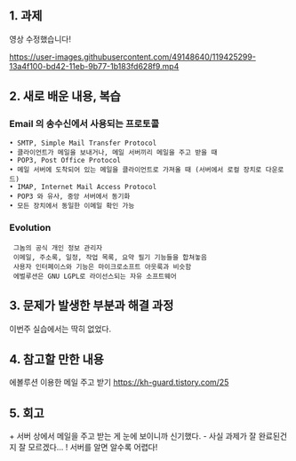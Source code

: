 ## 1. 과제 

영상 수정했습니다!

https://user-images.githubusercontent.com/49148640/119425299-13a4f100-bd42-11eb-9b77-1b183fd628f9.mp4




## 2. 새로 배운 내용, 복습
### Email 의 송수신에서 사용되는 프로토콜
~~~
• SMTP, Simple Mail Transfer Protocol
• 클라이언트가 메일을 보내거나, 메일 서버끼리 메일을 주고 받을 때
• POP3, Post Office Protocol
• 메일 서버에 도착되어 있는 메일을 클라이언트로 가져올 때 (서버에서 로컬 장치로 다운로드)
• IMAP, Internet Mail Access Protocol
• POP3 와 유사, 중앙 서버에서 동기화
• 모든 장치에서 동일한 이메일 확인 가능
~~~

### Evolution
~~~
 그놈의 공식 개인 정보 관리자
 이메일, 주소록, 일정, 작업 목록, 요약 필기 기능들을 합쳐놓음
 사용자 인터페이스와 기능은 마이크로소프트 아웃룩과 비슷함
 에벌루션은 GNU LGPL로 라이선스되는 자유 소프트웨어

~~~


## 3. 문제가 발생한 부분과 해결 과정
이번주 실습에서는 딱히 없었다.  



## 4. 참고할 만한 내용  
에볼루션 이용한 메일 주고 받기
https://kh-guard.tistory.com/25   


## 5. 회고
\+ 서버 상에서 메일을 주고 받는 게 눈에 보이니까 신기했다.
\- 사실 과제가 잘 완료된건지 잘 모르겠다...
\! 서버를 알면 알수록 어렵다!
